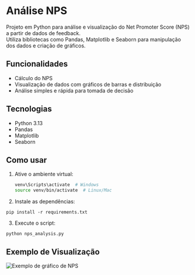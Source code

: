 # Análise NPS

Projeto em Python para análise e visualização do Net Promoter Score (NPS) a partir de dados de feedback.  
Utiliza bibliotecas como Pandas, Matplotlib e Seaborn para manipulação dos dados e criação de gráficos.

## Funcionalidades
- Cálculo do NPS
- Visualização de dados com gráficos de barras e distribuição
- Análise simples e rápida para tomada de decisão

## Tecnologias
- Python 3.13
- Pandas
- Matplotlib
- Seaborn

## Como usar
1. Ative o ambiente virtual:  
   ```bash
   venv\Scripts\activate  # Windows
   source venv/bin/activate  # Linux/Mac

2. Instale as dependências:

```
pip install -r requirements.txt
```

3. Execute o script:

```
python nps_analysis.py
```

## Exemplo de Visualização

![Exemplo de gráfico de NPS](https://i.imgur.com/lhni7RD.png)

